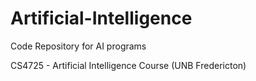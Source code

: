 # Artificial-Intelligence
Code Repository for AI programs

CS4725 - Artificial Intelligence Course (UNB Fredericton)
